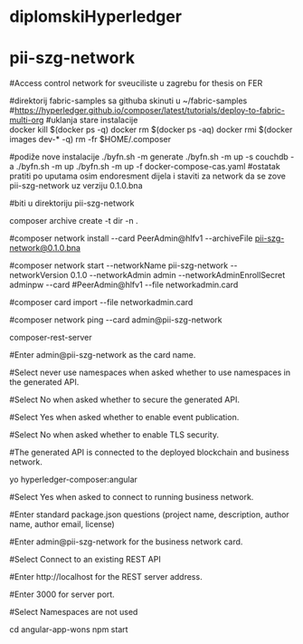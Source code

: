 # diplomskiHyperledger

# pii-szg-network

#Access control network for sveuciliste u zagrebu for thesis on FER

#direktorij fabric-samples sa githuba skinuti u ~/fabric-samples
#https://hyperledger.github.io/composer/latest/tutorials/deploy-to-fabric-multi-org
#uklanja stare instalacije	
    docker kill $(docker ps -q)
    docker rm $(docker ps -aq)
    docker rmi $(docker images dev-* -q)
    rm -fr $HOME/.composer

#podiže nove instalacije
./byfn.sh -m generate
./byfn.sh -m up -s couchdb -a
./byfn.sh -m up
./byfn.sh -m up -f docker-compose-cas.yaml
#ostatak pratiti po uputama osim endoresment dijela i staviti za network da se zove pii-szg-network uz verziju 0.1.0.bna

#biti u direktoriju pii-szg-network

composer archive create -t dir -n .

#composer network install --card PeerAdmin@hlfv1 --archiveFile pii-szg-network@0.1.0.bna

#composer network start --networkName pii-szg-network --networkVersion 0.1.0 --networkAdmin admin --networkAdminEnrollSecret adminpw --card #PeerAdmin@hlfv1 --file networkadmin.card

#composer card import --file networkadmin.card

#composer network ping --card admin@pii-szg-network

composer-rest-server

#Enter admin@pii-szg-network as the card name.

#Select never use namespaces when asked whether to use namespaces in the generated API.

#Select No when asked whether to secure the generated API.

#Select Yes when asked whether to enable event publication.

#Select No when asked whether to enable TLS security.

#The generated API is connected to the deployed blockchain and business network.

yo hyperledger-composer:angular

#Select Yes when asked to connect to running business network.

#Enter standard package.json questions (project name, description, author name, author email, license)

#Enter admin@pii-szg-network for the business network card.

#Select Connect to an existing REST API

#Enter http://localhost for the REST server address.

#Enter 3000 for server port.

#Select Namespaces are not used

cd angular-app-wons
npm start

